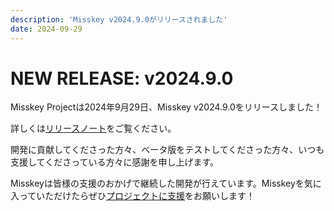 ```yaml
---
description: 'Misskey v2024.9.0がリリースされました'
date: 2024-09-29
---
```


# NEW RELEASE: v2024.9.0

Misskey Projectは2024年9月29日、Misskey v2024.9.0をリリースしました！

詳しくは[リリースノート](/docs/releases/)をご覧ください。

開発に貢献してくださった方々、ベータ版をテストしてくださった方々、いつも支援してくださっている方々に感謝を申し上げます。

Misskeyは皆様の支援のおかげで継続した開発が行えています。Misskeyを気に入っていただけたらぜひ[プロジェクトに支援](/docs/donate/)をお願いします！
